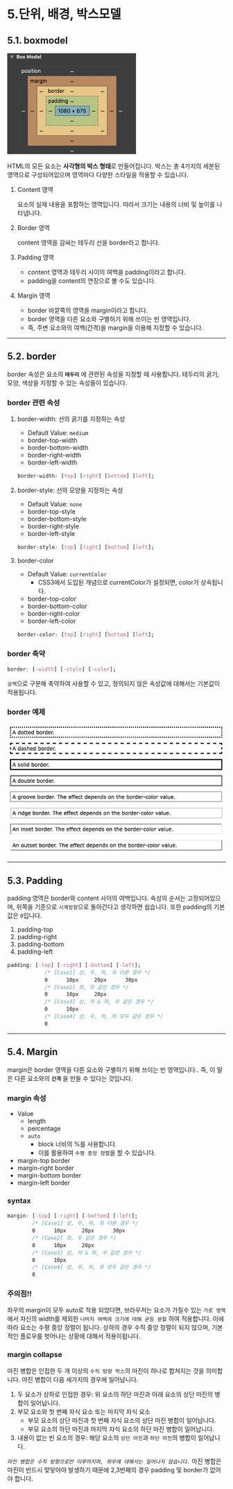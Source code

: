 # 5.단위, 배경, 박스모델
## 5.1. boxmodel
![Boxmodel Image](https://github.com/juyonglee/WebStarterPack/blob/master/Images/Boxmodel.png)

HTML의 모든 요소는 **사각형의 박스 형태**로 만들어집니다. 박스는 총 4가지의 세분된 영역으로 구성되어있으며 영역마다 다양한 스타일을 적용할 수 있습니다.

1. Content 영역
    
    요소의 실제 내용을 포함하는 영역입니다. 따라서 크기는 내용의 너비 및 높이를 나타냅니다.

2. Border 영역

    content 영역을 감싸는 테두리 선을 border라고 합니다.

3. Padding 영역
    
    - content 영역과 테두리 사이의 여백을 padding이라고 합니다.
    - padding을 content의 연장으로 볼 수도 있습니다.

3. Margin 영역

    - border 바깥쪽의 영역을 margin이라고 합니다. 
    - border 영역을 다른 요소와 구별하기 위해 쓰이는 빈 영역입니다.
    - 즉, 주변 요소와의 여백(간격)을 margin을 이용해 지정할 수 있습니다.

<hr>

## 5.2. border
border 속성은 요소의 **`테두리`** 에 관련된 속성을 지정할 때 사용합니다. 테두리의 굵기, 모양, 색상을 지정할 수 있는 속성들이 있습니다.

### border 관련 속성
1. border-width: 선의 굵기를 지정하는 속성
    - Default Value: `medium`
    - border-top-width
    - border-bottom-width
    - border-right-width
    - border-left-width
    ```css
    border-width: [top] [right] [bottom] [left];
    ```

2. border-style: 선의 모양을 지정하는 속성
    - Default Value: `none`
    - border-top-style
    - border-bottom-style
    - border-right-style
    - border-left-style
    ```css
    border-style: [top] [right] [bottom] [left];
    ```

3. border-color
    - Default Value: `currentColor`
        - CSS3에서 도입된 개념으로 currentColor가 설정되면, color가 상속됩니다.
    - border-top-color
    - border-bottom-color
    - border-right-color
    - border-left-color
    ```css
    border-color: [top] [right] [bottom] [left];
    ```
### border 축약
```css
border: [-width] [-style] [-color];
```
`공백`으로 구분해 축약하여 사용할 수 있고, 정의되지 않은 속성값에 대해서는 기본값이 적용됩니다.
 
### border 예제
![Border Style Example](https://github.com/juyonglee/WebStarterPack/blob/master/Images/BorderStyle.png)

<hr>

## 5.3. Padding
padding 영역은 border와 content 사이의 여백입니다. 속성의 순서는 고정되어있으며, 위쪽을 기준으로 `시계방향`으로 돌아간다고 생각하면 쉽습니다. 또한 padding의 기본 값은 `0`입니다.
1. padding-top
2. padding-right
3. padding-bottom
4. padding-left 

```css
padding: [-top] [-right] [-bottom] [-left];
            /* [Case1] 상, 우, 하, 좌 다른 경우 */
            0      10px     20px      30px
            /* [Case2] 좌, 우 같은 경우 */
            0      10px     20px
            /* [Case3] 상, 하 & 좌, 우 같은 경우 */
            0      10px
            /* [Case4] 상, 우, 하, 좌 모두 같은 경우 */
            0                                
```

<hr>

## 5.4. Margin
margin은 border 영역을 다른 요소와 구별하기 위해 쓰이는 빈 영역입니다..
즉, 이 말은 다른 요소와의 **`간격`** 을 만들 수 있다는 것입니다. 

### margin 속성
- Value
    - length
    - percentage
    - `auto` 
        - block 너비의 %를 사용합니다. 
        - 이를 활용하여 `수평 중앙 정렬`을 할 수 있습니다.
- margin-top border
- margin-right border
- margin-bottom border
- margin-left border

### syntax
```css
margin: [-top] [-right] [-bottom] [-left];
        /* [Case1] 상, 우, 하, 좌 다른 경우 */
        0      10px     20px      30px
        /* [Case2] 좌, 우 같은 경우 */
        0      10px     20px
        /* [Case3] 상, 하 & 좌, 우 같은 경우 */
        0      10px
        /* [Case4] 상, 우, 하, 좌 모두 같은 경우 */
        0
```

### 주의점!!
좌우의 margin이 모두 auto로 적용 되었다면, 브라우저는 요소가 가질수 있는 `가로 영역`에서 자신의 width를 제외한 `나머지 여백에 크기에 대해 균등 분할` 하여 적용합니다. 이에 따라 요소는 수평 중앙 정렬이 됩니다. 상하의 경우 수직 중앙 정렬이 되지 않으며, 기본적인 플로우를 벗어나는 상황에 대해서 적용이됩니다.

### margin collapse
마진 병합은 인접한 두 개 이상의 `수직 방향 박스`의 마진이 하나로 합쳐지는 것을 의미합니다. 마진 병합이 다음 세가지의 경우에 일어납니다.

1. 두 요소가 상하로 인접한 경우: 위 요소의 하단 마진과 아래 요소의 상단 마진의 병합이 일어납니다.
2. 부모 요소와 첫 번째 자식 요소 또는 마지막 자식 요소
    - 부모 요소의 상단 마진과 첫 번째 자식 요소의 상단 마진 병합이 일어납니다.
    - 부모 요소의 하단 마진과 마지막 자식 요소의 하단 마진 병합이 일어납니다.
3. 내용이 없는 빈 요소의 경우: 해당 요소의 `상단 마진`과 `하단 마진`의 병합이 일어납니다.

*`마진 병합은 수직 방향으로만 이루어지며, 좌우에 대해서는 일어나지 않습니다.`*
마진 병합은 마진이 반드시 맞닿아야 발생하기 때문에 2,3번째의 경우 padding 및 border가 없어야 합니다.
